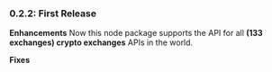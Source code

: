### 0.2.2: First Release

**Enhancements**
Now this node package supports the API for all **(133 exchanges) crypto exchanges** APIs in the world.

**Fixes**
